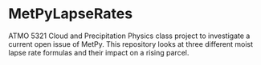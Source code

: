 # MetPyLapseRates
ATMO 5321 Cloud and Precipitation Physics class project to investigate a current open issue of MetPy. This repository looks at three different moist lapse rate formulas and their impact on a rising parcel.

